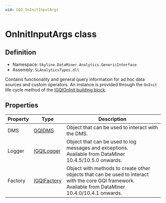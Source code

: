 ```yaml
---
uid: GQI_OnInitInputArgs
---
```


# OnInitInputArgs class

## Definition

- Namespace: `Skyline.DataMiner.Analytics.GenericInterface`
- Assembly: `SLAnalyticsTypes.dll`

Contains functionality and general query information for ad hoc data sources and custom operators. An instance is provided through the `OnInit` life cycle method of the [IGQIOnInit building block](xref:GQI_IGQIOnInit).

## Properties

| Property | Type | Description |
|----------|------|-------------|
| DMS | [GQIDMS](xref:GQI_GQIDMS) | Object that can be used to interact with the DMS. |
| Logger | [IGQILogger](xref:GQI_IGQILogger) | Object that can be used to log messages and exceptions.<br>Available from DataMiner 10.4.5/10.5.0 onwards. |
| Factory | [IGQIFactory](xref:GQI_IGQIFactory) | Object with methods to create other objects that can be used to interact with the core GQI framework.<br>Available from DataMiner 10.4.0/10.4.1 onwards.<!-- RN 37806 --> |
